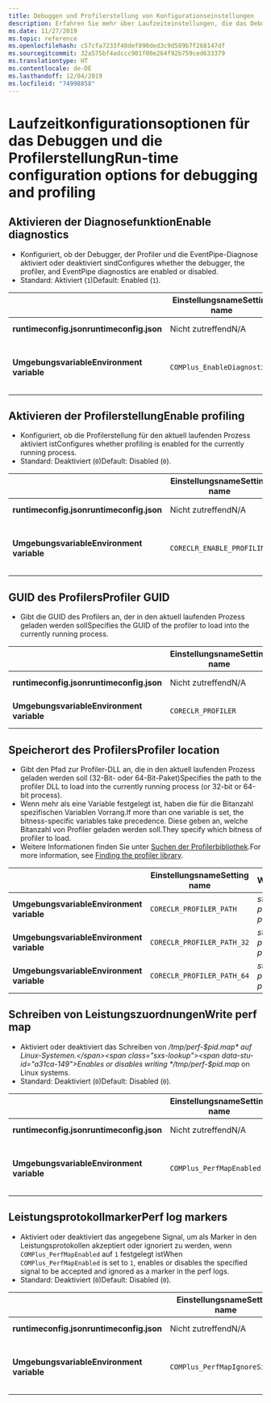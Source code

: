 ```yaml
---
title: Debuggen und Profilerstellung von Konfigurationseinstellungen
description: Erfahren Sie mehr über Laufzeiteinstellungen, die das Debuggen und die Profilerstellung für .NET Core-Apps konfigurieren.
ms.date: 11/27/2019
ms.topic: reference
ms.openlocfilehash: c57cfa7233f48def890ded3c9d589b7f268147df
ms.sourcegitcommit: 32a575bf4adccc901f00e264f92b759ced633379
ms.translationtype: HT
ms.contentlocale: de-DE
ms.lasthandoff: 12/04/2019
ms.locfileid: "74998858"
---
```

# <a name="run-time-configuration-options-for-debugging-and-profiling"></a><span data-ttu-id="a31ca-103">Laufzeitkonfigurationsoptionen für das Debuggen und die Profilerstellung</span><span class="sxs-lookup"><span data-stu-id="a31ca-103">Run-time configuration options for debugging and profiling</span></span>

## <a name="enable-diagnostics"></a><span data-ttu-id="a31ca-104">Aktivieren der Diagnosefunktion</span><span class="sxs-lookup"><span data-stu-id="a31ca-104">Enable diagnostics</span></span>

- <span data-ttu-id="a31ca-105">Konfiguriert, ob der Debugger, der Profiler und die EventPipe-Diagnose aktiviert oder deaktiviert sind</span><span class="sxs-lookup"><span data-stu-id="a31ca-105">Configures whether the debugger, the profiler, and EventPipe diagnostics are enabled or disabled.</span></span>
- <span data-ttu-id="a31ca-106">Standard: Aktiviert (`1`)</span><span class="sxs-lookup"><span data-stu-id="a31ca-106">Default: Enabled (`1`).</span></span>

| | <span data-ttu-id="a31ca-107">Einstellungsname</span><span class="sxs-lookup"><span data-stu-id="a31ca-107">Setting name</span></span> | <span data-ttu-id="a31ca-108">Werte</span><span class="sxs-lookup"><span data-stu-id="a31ca-108">Values</span></span> |
| - | - | - |
| <span data-ttu-id="a31ca-109">**runtimeconfig.json**</span><span class="sxs-lookup"><span data-stu-id="a31ca-109">**runtimeconfig.json**</span></span> | <span data-ttu-id="a31ca-110">Nicht zutreffend</span><span class="sxs-lookup"><span data-stu-id="a31ca-110">N/A</span></span> | <span data-ttu-id="a31ca-111">Nicht zutreffend</span><span class="sxs-lookup"><span data-stu-id="a31ca-111">N/A</span></span> |
| <span data-ttu-id="a31ca-112">**Umgebungsvariable**</span><span class="sxs-lookup"><span data-stu-id="a31ca-112">**Environment variable**</span></span> | `COMPlus_EnableDiagnostics` | <span data-ttu-id="a31ca-113">`1` – aktiviert</span><span class="sxs-lookup"><span data-stu-id="a31ca-113">`1` - enabled</span></span><br/><span data-ttu-id="a31ca-114">`0` – deaktiviert</span><span class="sxs-lookup"><span data-stu-id="a31ca-114">`0` - disabled</span></span> |

## <a name="enable-profiling"></a><span data-ttu-id="a31ca-115">Aktivieren der Profilerstellung</span><span class="sxs-lookup"><span data-stu-id="a31ca-115">Enable profiling</span></span>

- <span data-ttu-id="a31ca-116">Konfiguriert, ob die Profilerstellung für den aktuell laufenden Prozess aktiviert ist</span><span class="sxs-lookup"><span data-stu-id="a31ca-116">Configures whether profiling is enabled for the currently running process.</span></span>
- <span data-ttu-id="a31ca-117">Standard: Deaktiviert (`0`)</span><span class="sxs-lookup"><span data-stu-id="a31ca-117">Default: Disabled (`0`).</span></span>

| | <span data-ttu-id="a31ca-118">Einstellungsname</span><span class="sxs-lookup"><span data-stu-id="a31ca-118">Setting name</span></span> | <span data-ttu-id="a31ca-119">Werte</span><span class="sxs-lookup"><span data-stu-id="a31ca-119">Values</span></span> |
| - | - | - |
| <span data-ttu-id="a31ca-120">**runtimeconfig.json**</span><span class="sxs-lookup"><span data-stu-id="a31ca-120">**runtimeconfig.json**</span></span> | <span data-ttu-id="a31ca-121">Nicht zutreffend</span><span class="sxs-lookup"><span data-stu-id="a31ca-121">N/A</span></span> | <span data-ttu-id="a31ca-122">Nicht zutreffend</span><span class="sxs-lookup"><span data-stu-id="a31ca-122">N/A</span></span> |
| <span data-ttu-id="a31ca-123">**Umgebungsvariable**</span><span class="sxs-lookup"><span data-stu-id="a31ca-123">**Environment variable**</span></span> | `CORECLR_ENABLE_PROFILING` | <span data-ttu-id="a31ca-124">`0` – deaktiviert</span><span class="sxs-lookup"><span data-stu-id="a31ca-124">`0` - disabled</span></span><br/><span data-ttu-id="a31ca-125">`1` – aktiviert</span><span class="sxs-lookup"><span data-stu-id="a31ca-125">`1` - enabled</span></span> |

## <a name="profiler-guid"></a><span data-ttu-id="a31ca-126">GUID des Profilers</span><span class="sxs-lookup"><span data-stu-id="a31ca-126">Profiler GUID</span></span>

- <span data-ttu-id="a31ca-127">Gibt die GUID des Profilers an, der in den aktuell laufenden Prozess geladen werden soll</span><span class="sxs-lookup"><span data-stu-id="a31ca-127">Specifies the GUID of the profiler to load into the currently running process.</span></span>

| | <span data-ttu-id="a31ca-128">Einstellungsname</span><span class="sxs-lookup"><span data-stu-id="a31ca-128">Setting name</span></span> | <span data-ttu-id="a31ca-129">Werte</span><span class="sxs-lookup"><span data-stu-id="a31ca-129">Values</span></span> |
| - | - | - |
| <span data-ttu-id="a31ca-130">**runtimeconfig.json**</span><span class="sxs-lookup"><span data-stu-id="a31ca-130">**runtimeconfig.json**</span></span> | <span data-ttu-id="a31ca-131">Nicht zutreffend</span><span class="sxs-lookup"><span data-stu-id="a31ca-131">N/A</span></span> | <span data-ttu-id="a31ca-132">Nicht zutreffend</span><span class="sxs-lookup"><span data-stu-id="a31ca-132">N/A</span></span> |
| <span data-ttu-id="a31ca-133">**Umgebungsvariable**</span><span class="sxs-lookup"><span data-stu-id="a31ca-133">**Environment variable**</span></span> | `CORECLR_PROFILER` | <span data-ttu-id="a31ca-134">*string-guid*</span><span class="sxs-lookup"><span data-stu-id="a31ca-134">*string-guid*</span></span> |

## <a name="profiler-location"></a><span data-ttu-id="a31ca-135">Speicherort des Profilers</span><span class="sxs-lookup"><span data-stu-id="a31ca-135">Profiler location</span></span>

- <span data-ttu-id="a31ca-136">Gibt den Pfad zur Profiler-DLL an, die in den aktuell laufenden Prozess geladen werden soll (32-Bit- oder 64-Bit-Paket)</span><span class="sxs-lookup"><span data-stu-id="a31ca-136">Specifies the path to the profiler DLL to load into the currently running process (or 32-bit or 64-bit process).</span></span>
- <span data-ttu-id="a31ca-137">Wenn mehr als eine Variable festgelegt ist, haben die für die Bitanzahl spezifischen Variablen Vorrang.</span><span class="sxs-lookup"><span data-stu-id="a31ca-137">If more than one variable is set, the bitness-specific variables take precedence.</span></span> <span data-ttu-id="a31ca-138">Diese geben an, welche Bitanzahl von Profiler geladen werden soll.</span><span class="sxs-lookup"><span data-stu-id="a31ca-138">They specify which bitness of profiler to load.</span></span>
- <span data-ttu-id="a31ca-139">Weitere Informationen finden Sie unter [Suchen der Profilerbibliothek](https://github.com/dotnet/runtime/blob/master/docs/design/coreclr/profiling/Profiler%20Loading.md).</span><span class="sxs-lookup"><span data-stu-id="a31ca-139">For more information, see [Finding the profiler library](https://github.com/dotnet/runtime/blob/master/docs/design/coreclr/profiling/Profiler%20Loading.md).</span></span>

| | <span data-ttu-id="a31ca-140">Einstellungsname</span><span class="sxs-lookup"><span data-stu-id="a31ca-140">Setting name</span></span> | <span data-ttu-id="a31ca-141">Werte</span><span class="sxs-lookup"><span data-stu-id="a31ca-141">Values</span></span> |
| - | - | - |
| <span data-ttu-id="a31ca-142">**Umgebungsvariable**</span><span class="sxs-lookup"><span data-stu-id="a31ca-142">**Environment variable**</span></span> | `CORECLR_PROFILER_PATH` | <span data-ttu-id="a31ca-143">*string-path*</span><span class="sxs-lookup"><span data-stu-id="a31ca-143">*string-path*</span></span> |
| <span data-ttu-id="a31ca-144">**Umgebungsvariable**</span><span class="sxs-lookup"><span data-stu-id="a31ca-144">**Environment variable**</span></span> | `CORECLR_PROFILER_PATH_32` | <span data-ttu-id="a31ca-145">*string-path*</span><span class="sxs-lookup"><span data-stu-id="a31ca-145">*string-path*</span></span> |
| <span data-ttu-id="a31ca-146">**Umgebungsvariable**</span><span class="sxs-lookup"><span data-stu-id="a31ca-146">**Environment variable**</span></span> | `CORECLR_PROFILER_PATH_64` | <span data-ttu-id="a31ca-147">*string-path*</span><span class="sxs-lookup"><span data-stu-id="a31ca-147">*string-path*</span></span> |

## <a name="write-perf-map"></a><span data-ttu-id="a31ca-148">Schreiben von Leistungszuordnungen</span><span class="sxs-lookup"><span data-stu-id="a31ca-148">Write perf map</span></span>

- <span data-ttu-id="a31ca-149">Aktiviert oder deaktiviert das Schreiben von */tmp/perf-$pid.map* auf Linux-Systemen.</span><span class="sxs-lookup"><span data-stu-id="a31ca-149">Enables or disables writing */tmp/perf-$pid.map* on Linux systems.</span></span>
- <span data-ttu-id="a31ca-150">Standard: Deaktiviert (`0`)</span><span class="sxs-lookup"><span data-stu-id="a31ca-150">Default: Disabled (`0`).</span></span>

| | <span data-ttu-id="a31ca-151">Einstellungsname</span><span class="sxs-lookup"><span data-stu-id="a31ca-151">Setting name</span></span> | <span data-ttu-id="a31ca-152">Werte</span><span class="sxs-lookup"><span data-stu-id="a31ca-152">Values</span></span> |
| - | - | - |
| <span data-ttu-id="a31ca-153">**runtimeconfig.json**</span><span class="sxs-lookup"><span data-stu-id="a31ca-153">**runtimeconfig.json**</span></span> | <span data-ttu-id="a31ca-154">Nicht zutreffend</span><span class="sxs-lookup"><span data-stu-id="a31ca-154">N/A</span></span> | <span data-ttu-id="a31ca-155">Nicht zutreffend</span><span class="sxs-lookup"><span data-stu-id="a31ca-155">N/A</span></span> |
| <span data-ttu-id="a31ca-156">**Umgebungsvariable**</span><span class="sxs-lookup"><span data-stu-id="a31ca-156">**Environment variable**</span></span> | `COMPlus_PerfMapEnabled` | <span data-ttu-id="a31ca-157">`0` – deaktiviert</span><span class="sxs-lookup"><span data-stu-id="a31ca-157">`0` - disabled</span></span><br/><span data-ttu-id="a31ca-158">`1` – aktiviert</span><span class="sxs-lookup"><span data-stu-id="a31ca-158">`1` - enabled</span></span> |

## <a name="perf-log-markers"></a><span data-ttu-id="a31ca-159">Leistungsprotokollmarker</span><span class="sxs-lookup"><span data-stu-id="a31ca-159">Perf log markers</span></span>

- <span data-ttu-id="a31ca-160">Aktiviert oder deaktiviert das angegebene Signal, um als Marker in den Leistungsprotokollen akzeptiert oder ignoriert zu werden, wenn `COMPlus_PerfMapEnabled` auf `1` festgelegt ist</span><span class="sxs-lookup"><span data-stu-id="a31ca-160">When `COMPlus_PerfMapEnabled` is set to `1`, enables or disables the specified signal to be accepted and ignored as a marker in the perf logs.</span></span>
- <span data-ttu-id="a31ca-161">Standard: Deaktiviert (`0`)</span><span class="sxs-lookup"><span data-stu-id="a31ca-161">Default: Disabled (`0`).</span></span>

| | <span data-ttu-id="a31ca-162">Einstellungsname</span><span class="sxs-lookup"><span data-stu-id="a31ca-162">Setting name</span></span> | <span data-ttu-id="a31ca-163">Werte</span><span class="sxs-lookup"><span data-stu-id="a31ca-163">Values</span></span> |
| - | - | - |
| <span data-ttu-id="a31ca-164">**runtimeconfig.json**</span><span class="sxs-lookup"><span data-stu-id="a31ca-164">**runtimeconfig.json**</span></span> | <span data-ttu-id="a31ca-165">Nicht zutreffend</span><span class="sxs-lookup"><span data-stu-id="a31ca-165">N/A</span></span> | <span data-ttu-id="a31ca-166">Nicht zutreffend</span><span class="sxs-lookup"><span data-stu-id="a31ca-166">N/A</span></span> |
| <span data-ttu-id="a31ca-167">**Umgebungsvariable**</span><span class="sxs-lookup"><span data-stu-id="a31ca-167">**Environment variable**</span></span> | `COMPlus_PerfMapIgnoreSignal` | <span data-ttu-id="a31ca-168">`0` – deaktiviert</span><span class="sxs-lookup"><span data-stu-id="a31ca-168">`0` - disabled</span></span><br/><span data-ttu-id="a31ca-169">`1` – aktiviert</span><span class="sxs-lookup"><span data-stu-id="a31ca-169">`1` - enabled</span></span> |
